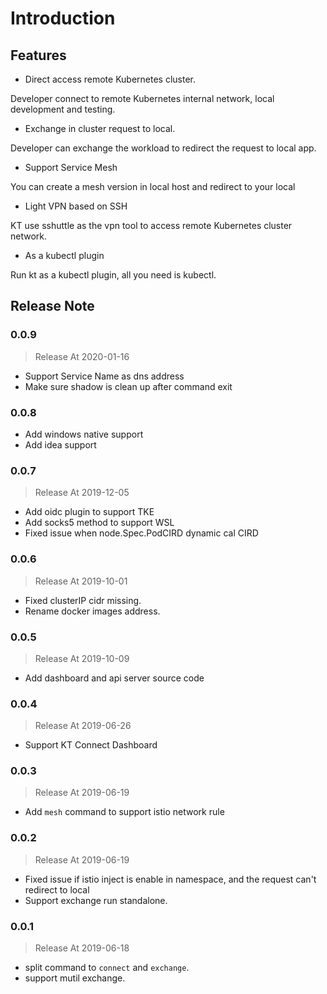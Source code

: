 # Introduction

## Features

* Direct access remote Kubernetes cluster.

Developer connect to remote Kubernetes internal network, local development and testing.

* Exchange in cluster request to local.

Developer can exchange the workload to redirect the request to local app.

* Support Service Mesh

You can create a mesh version in local host and redirect to your local

* Light VPN based on SSH

KT use sshuttle as the vpn tool to access remote Kubernetes cluster network.

* As a kubectl plugin

Run kt as a kubectl plugin, all you need is kubectl.

## Release Note

### 0.0.9

> Release At 2020-01-16

* Support Service Name as dns address
* Make sure shadow is clean up after command exit

### 0.0.8

* Add windows native support
* Add idea support

### 0.0.7

> Release At 2019-12-05

* Add oidc plugin to support TKE
* Add socks5 method to support WSL
* Fixed issue when node.Spec.PodCIRD dynamic cal CIRD

### 0.0.6

> Release At 2019-10-01

* Fixed clusterIP cidr missing.
* Rename docker images address.

### 0.0.5

> Release At 2019-10-09

* Add dashboard and api server source code

### 0.0.4

> Release At 2019-06-26

* Support KT Connect Dashboard

### 0.0.3

> Release At 2019-06-19

* Add `mesh` command to support istio network rule

### 0.0.2

> Release At 2019-06-19

* Fixed issue if istio inject is enable in namespace, and the request can't redirect to local
* Support exchange run standalone.

### 0.0.1 

> Release At 2019-06-18

* split command to `connect` and `exchange`.
* support mutil exchange.